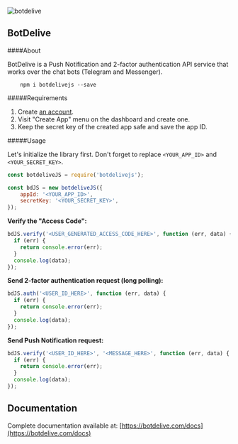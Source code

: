 ![botdelive](https://botdelive.com/images/logo.png)

BotDelive
-------------

####About

BotDelive is a Push Notification and 2-factor authentication API service that works over the chat bots (Telegram and Messenger).

        npm i botdelivejs --save

#####Requirements

1. Create [an account](https://botdelive.com/login).
2. Visit "Create App" menu on the dashboard and create one.
3. Keep the secret key of the created app safe and save the app ID.

#####Usage

Let's initialize the library first. Don't forget to replace `<YOUR_APP_ID>` and `<YOUR_SECRET_KEY>`.
```javascript
const botdeliveJS = require('botdelivejs');

const bdJS = new botdeliveJS({
    appId: '<YOUR_APP_ID>',
    secretKey: '<YOUR_SECRET_KEY>',
});
```

**Verify the "Access Code":**
```javascript
bdJS.verify('<USER_GENERATED_ACCESS_CODE_HERE>', function (err, data) {
  if (err) {
    return console.error(err);
  }
  console.log(data);
});
```

**Send 2-factor authentication request (long polling):**
```javascript
bdJS.auth('<USER_ID_HERE>', function (err, data) {
  if (err) {
    return console.error(err);
  }
  console.log(data);
});
```

**Send Push Notification request:**
```javascript
bdJS.verify('<USER_ID_HERE>', '<MESSAGE_HERE>', function (err, data) {
  if (err) {
    return console.error(err);
  }
  console.log(data);
});
```

Documentation
-------------

Complete documentation available at: [https://botdelive.com/docs](https://botdelive.com/docs)